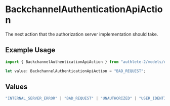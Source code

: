 # BackchannelAuthenticationApiAction

The next action that the authorization server implementation should take.

## Example Usage

```typescript
import { BackchannelAuthenticationApiAction } from "authlete-2/models/operations";

let value: BackchannelAuthenticationApiAction = "BAD_REQUEST";
```

## Values

```typescript
"INTERNAL_SERVER_ERROR" | "BAD_REQUEST" | "UNAUTHORIZED" | "USER_IDENTIFICATION"
```